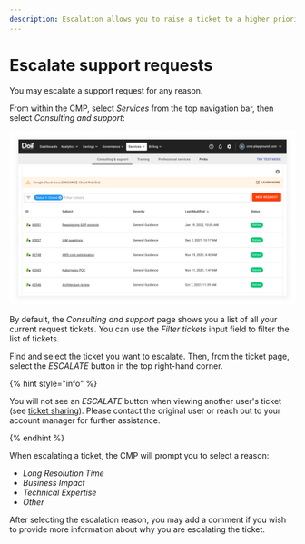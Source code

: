 ```yaml
---
description: Escalation allows you to raise a ticket to a higher priority
---
```


# Escalate support requests

You may escalate a support request for any reason.

From within the CMP, select _Services_ from the top navigation bar, then select _Consulting and support_:

![A screenshot showing the _Consulting and support_ page](../../.gitbook/assets/cmp-services-consulting-support.png)

By default, the _Consulting and support_ page shows you a list of all your current request tickets. You can use the _Filter tickets_ input field to filter the list of tickets.

Find and select the ticket you want to escalate. Then, from the ticket page, select the _ESCALATE_ button in the top right-hand corner.

{% hint style="info" %}

You will not see an _ESCALATE_ button when viewing another user's ticket (see [ticket sharing](ticket-sharing.md)). Please contact the original user or reach out to your account manager for further assistance.

{% endhint %}

When escalating a ticket, the CMP will prompt you to select a reason:

- _Long Resolution Time_
- _Business Impact_
- _Technical Expertise_
- _Other_

After selecting the escalation reason, you may add a comment if you wish to provide more information about why you are escalating the ticket.
